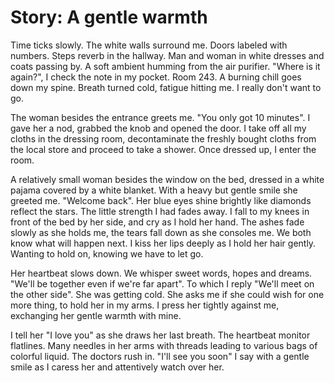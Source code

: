 # Story: A gentle warmth

Time ticks slowly. The white walls surround me. Doors labeled with numbers.
Steps reverb in the hallway. Man and woman in white dresses and coats passing
by. A soft ambient humming from the air purifier. "Where is it again?", I check
the note in my pocket. Room 243. A burning chill goes down my spine. Breath
turned cold, fatigue hitting me. I really don't want to go.

The woman besides the entrance greets me. "You only got 10 minutes". I gave her
a nod, grabbed the knob and opened the door. I take off all my cloths in the
dressing room, decontaminate the freshly bought cloths from the local store and
proceed to take a shower. Once dressed up, I enter the room.

A relatively small woman besides the window on the bed, dressed in a white
pajama covered by a white blanket. With a heavy but gentle smile she greeted
me. "Welcome back". Her blue eyes shine brightly like diamonds reflect the
stars. The little strength I had fades away. I fall to my knees in front of the
bed by her side, and cry as I hold her hand. The ashes fade slowly as she holds
me, the tears fall down as she consoles me. We both know what will happen next.
I kiss her lips deeply as I hold her hair gently. Wanting to hold on, knowing
we have to let go.

Her heartbeat slows down. We whisper sweet words, hopes and dreams. "We'll be
together even if we're far apart". To which I reply "We'll meet on the other
side". She was getting cold. She asks me if she could wish for one more thing,
to hold her in my arms. I press her tightly against me, exchanging her gentle
warmth with mine.

I tell her "I love you" as she draws her last breath. The heartbeat monitor
flatlines. Many needles in her arms with threads leading to various bags of
colorful liquid. The doctors rush in. "I'll see you soon" I say with a gentle
smile as I caress her and attentively watch over her.